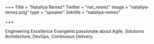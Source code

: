 +++
Title = "Nataliya Remez"
Twitter = "nat_remez"
image = "nataliya-remez.png"
type = "speaker"
linktitle = "nataliya-remez"

+++

Engineering Excellence Evangelist passionate about Agile, Solutions Architecture, DevOps, Continuous Delivery.
